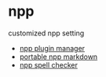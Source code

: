# npp
customized npp setting
- [npp plugin manager](npp-plugin-manager.md)
- [portable npp markdown](portable-npp-markdown.md)
- [npp spell checker](npp-spell-checker.md)
